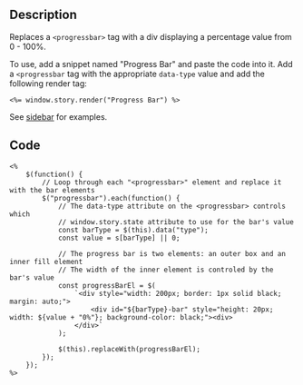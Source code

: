 ## Description
Replaces a `<progressbar>` tag with a div displaying a percentage value from 0 - 100%.

To use, add a snippet named "Progress Bar" and paste the code into it. Add a `<progressbar` tag with the appropriate `data-type` value and add the following render tag:
```
<%= window.story.render("Progress Bar") %>
```

See [sidebar](/snippets/sidebar.md) for examples.

## Code

```
<%
	$(function() {
		// Loop through each "<progressbar>" element and replace it with the bar elements
		$("progressbar").each(function() {
			// The data-type attribute on the <progressbar> controls which
			// window.story.state attribute to use for the bar's value
			const barType = $(this).data("type");
			const value = s[barType] || 0;
			
			// The progress bar is two elements: an outer box and an inner fill element
			// The width of the inner element is controled by the bar's value
			const progressBarEl = $(
				`<div style="width: 200px; border: 1px solid black; margin: auto;">
					<div id="${barType}-bar" style="height: 20px; width: ${value + "0%"}; background-color: black;"><div>
				</div>`
			);
			
			$(this).replaceWith(progressBarEl);
		});
	});
%>
```
